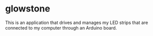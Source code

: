 # glowstone
This is an application that drives and manages my LED strips that are connected to my computer through an Arduino board.
